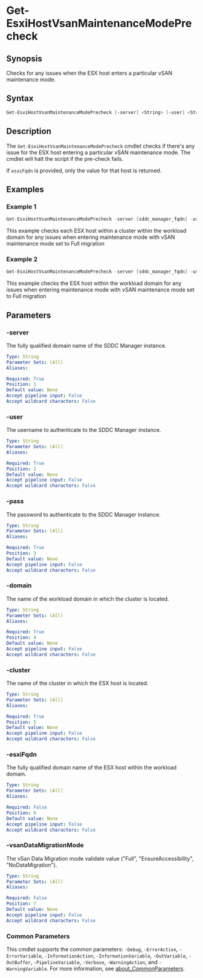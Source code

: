 # Get-EsxiHostVsanMaintenanceModePrecheck

## Synopsis

Checks for any issues when the ESX host enters a particular vSAN maintenance mode.

## Syntax

```powershell
Get-EsxiHostVsanMaintenanceModePrecheck [-server] <String> [-user] <String> [-pass] <String> [-domain] <String> [-cluster] <String> [[-esxiFqdn] <String>] [-vsanDataMigrationMode] <String> [<CommonParameters>]
```

## Description

The `Get-EsxiHostVsanMaintenanceModePrecheck` cmdlet checks if there's any issue for the ESX host entering a particular vSAN maintenance mode. The cmdlet will halt the script if the pre-check fails.

If `esxiFqdn` is provided, only the value for that host is returned.

## Examples

### Example 1

```powershell
Get-EsxiHostVsanMaintenanceModePrecheck -server [sddc_manager_fqdn] -user [admin_username] -pass [admin_password] -domain [workload_domain_name] -cluster [cluster_name] -vsanDataMigrationMode Full
```

This example checks each ESX host within a cluster within the workload domain for any issues when entering maintenance mode with vSAN maintenance mode set to Full migration

### Example 2

```powershell
Get-EsxiHostVsanMaintenanceModePrecheck -server [sddc_manager_fqdn] -user [admin_username] -pass [admin_password] -domain [workload_domain_name] -host [esx_host_fqdn] -vsanDataMigrationMode Full
```

This example checks the ESX host within the workload domain for any issues when entering maintenance mode with vSAN maintenance mode set to Full migration

## Parameters

### -server

The fully qualified domain name of the SDDC Manager instance.

```yaml
Type: String
Parameter Sets: (All)
Aliases:

Required: True
Position: 1
Default value: None
Accept pipeline input: False
Accept wildcard characters: False
```

### -user

The username to authenticate to the SDDC Manager instance.

```yaml
Type: String
Parameter Sets: (All)
Aliases:

Required: True
Position: 2
Default value: None
Accept pipeline input: False
Accept wildcard characters: False
```

### -pass

The password to authenticate to the SDDC Manager instance.

```yaml
Type: String
Parameter Sets: (All)
Aliases:

Required: True
Position: 3
Default value: None
Accept pipeline input: False
Accept wildcard characters: False
```

### -domain

The name of the workload domain in which the cluster is located.

```yaml
Type: String
Parameter Sets: (All)
Aliases:

Required: True
Position: 4
Default value: None
Accept pipeline input: False
Accept wildcard characters: False
```

### -cluster

The name of the cluster in which the ESX host is located.

```yaml
Type: String
Parameter Sets: (All)
Aliases:

Required: True
Position: 5
Default value: None
Accept pipeline input: False
Accept wildcard characters: False
```

### -esxiFqdn

The fully qualified domain name of the ESX host within the workload domain.

```yaml
Type: String
Parameter Sets: (All)
Aliases:

Required: False
Position: 6
Default value: None
Accept pipeline input: False
Accept wildcard characters: False
```

### -vsanDataMigrationMode

The vSan Data Migration mode validate value ("Full", "EnsureAccessibility", "NoDataMigration").

```yaml
Type: String
Parameter Sets: (All)
Aliases:

Required: False
Position: 7
Default value: None
Accept pipeline input: False
Accept wildcard characters: False
```

### Common Parameters

This cmdlet supports the common parameters: `-Debug`, `-ErrorAction`, `-ErrorVariable`, `-InformationAction`, `-InformationVariable`, `-OutVariable`, `-OutBuffer`, `-PipelineVariable`, `-Verbose`, `-WarningAction`, and `-WarningVariable`. For more information, see [about_CommonParameters](http://go.microsoft.com/fwlink/?LinkID=113216).